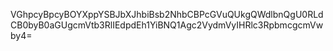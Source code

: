 VGhpcyBpcyBOYXppYSBJbXJhbiBsb2NhbCBPcGVuQUkgQWdlbnQgU0RLdCB0byB0aGUgcmVtb3RlIEdpdEh1YiBNQ1Agc2VydmVyIHRlc3RpbmcgcmVwby4=